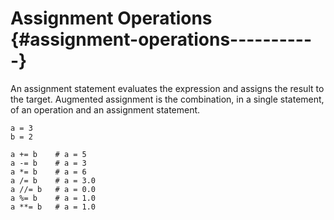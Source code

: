 # **Assignment Operations** {#assignment-operations-----------}

An assignment statement evaluates the expression and assigns the result to the target. Augmented assignment is the combination, in a single statement, of an operation and an assignment statement.



```
a = 3
b = 2

a += b    # a = 5
a -= b    # a = 3
a *= b    # a = 6
a /= b    # a = 3.0
a //= b   # a = 0.0
a %= b    # a = 1.0
a **= b   # a = 1.0
```



